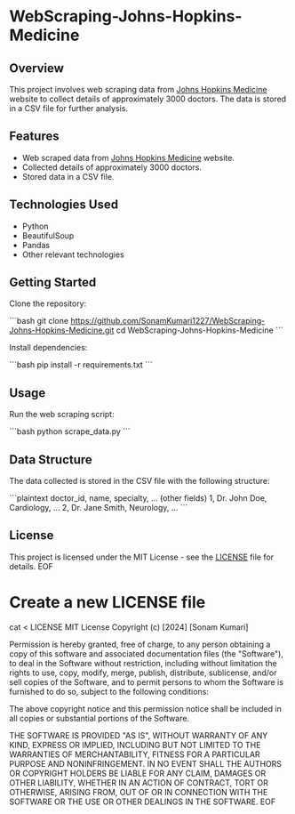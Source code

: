 # WebScraping-Johns-Hopkins-Medicine

## Overview

This project involves web scraping data from [Johns Hopkins Medicine](https://www.hopkinsmedicine.org/) website to collect details of approximately 3000 doctors. The data is stored in a CSV file for further analysis.

## Features

- Web scraped data from [Johns Hopkins Medicine](https://www.hopkinsmedicine.org/) website.
- Collected details of approximately 3000 doctors.
- Stored data in a CSV file.

## Technologies Used

- Python
- BeautifulSoup
- Pandas
- Other relevant technologies

## Getting Started

Clone the repository:

\`\`\`bash
git clone https://github.com/SonamKumari1227/WebScraping-Johns-Hopkins-Medicine.git
cd WebScraping-Johns-Hopkins-Medicine
\`\`\`

Install dependencies:

\`\`\`bash
pip install -r requirements.txt
\`\`\`

## Usage

Run the web scraping script:

\`\`\`bash
python scrape_data.py
\`\`\`

## Data Structure

The data collected is stored in the CSV file with the following structure:

\`\`\`plaintext
doctor_id, name, specialty, ... (other fields)
1, Dr. John Doe, Cardiology, ...
2, Dr. Jane Smith, Neurology, ...
\`\`\`

## License

This project is licensed under the MIT License - see the [LICENSE](LICENSE) file for details.
EOF

# Create a new LICENSE file
cat <<EOF > LICENSE
MIT License
Copyright (c) [2024] [Sonam Kumari]

Permission is hereby granted, free of charge, to any person obtaining a copy
of this software and associated documentation files (the "Software"), to deal
in the Software without restriction, including without limitation the rights
to use, copy, modify, merge, publish, distribute, sublicense, and/or sell
copies of the Software, and to permit persons to whom the Software is
furnished to do so, subject to the following conditions:

The above copyright notice and this permission notice shall be included in all
copies or substantial portions of the Software.

THE SOFTWARE IS PROVIDED "AS IS", WITHOUT WARRANTY OF ANY KIND, EXPRESS OR
IMPLIED, INCLUDING BUT NOT LIMITED TO THE WARRANTIES OF MERCHANTABILITY,
FITNESS FOR A PARTICULAR PURPOSE AND NONINFRINGEMENT. IN NO EVENT SHALL THE
AUTHORS OR COPYRIGHT HOLDERS BE LIABLE FOR ANY CLAIM, DAMAGES OR OTHER
LIABILITY, WHETHER IN AN ACTION OF CONTRACT, TORT OR OTHERWISE, ARISING FROM,
OUT OF OR IN CONNECTION WITH THE SOFTWARE OR THE USE OR OTHER DEALINGS IN THE
SOFTWARE.
EOF




